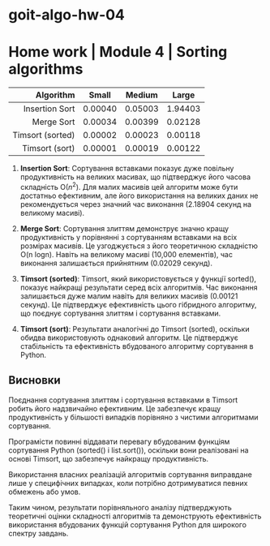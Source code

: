 # goit-algo-hw-04

# Home work | Module 4 | Sorting algorithms

| Algorithm            | Small                | Medium               | Large                |
| --------------------: | :--------------------: | :--------------------: | :--------------------: |
| Insertion Sort       |              0.00040 |              0.05003 |              1.94403 |
| Merge Sort           |              0.00034 |              0.00399 |              0.02128 |
| Timsort (sorted)     |              0.00002 |              0.00023 |              0.00118 |
| Timsort (sort)       |              0.00001 |              0.00019 |              0.00122 |

1. **Insertion Sort**: Сортування вставками показує дуже повільну продуктивність на великих масивах, що підтверджує його часова складність O($n^2$). Для малих масивів цей алгоритм може бути достатньо ефективним, але його використання на великих даних не рекомендується через значний час виконання (2.18904 секунд на великому масиві).

2. **Merge Sort**: Сортування злиттям демонструє значно кращу продуктивність у порівнянні з сортуванням вставками на всіх розмірах масивів. Це узгоджується з його теоретичною складністю 
O(n logn). Навіть на великому масиві (10,000 елементів), час виконання залишається прийнятним (0.02029 секунд).

3. **Timsort (sorted)**: Timsort, який використовується у функції sorted(), показує найкращі результати серед всіх алгоритмів. Час виконання залишається дуже малим навіть для великих масивів (0.00121 секунд). Це підтверджує ефективність цього гібридного алгоритму, що поєднує сортування злиттям і сортування вставками.

4. **Timsort (sort)**: Результати аналогічні до Timsort (sorted), оскільки обидва використовують однаковий алгоритм. Це підтверджує стабільність та ефективність вбудованого алгоритму сортування в Python.

## Висновки

Поєднання сортування злиттям і сортування вставками в Timsort робить його надзвичайно ефективним. Це забезпечує кращу продуктивність у більшості випадків порівняно з чистими алгоритмами сортування.

Програмісти повинні віддавати перевагу вбудованим функціям сортування Python (sorted() і list.sort()), оскільки вони реалізовані на основі Timsort, що забезпечує найкращу продуктивність.

Використання власних реалізацій алгоритмів сортування виправдане лише у специфічних випадках, коли потрібно дотримуватися певних обмежень або умов.

Таким чином, результати порівняльного аналізу підтверджують теоретичні оцінки складності алгоритмів та демонструють ефективність використання вбудованих функцій сортування Python для широкого спектру завдань.